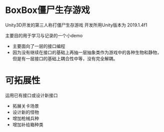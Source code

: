 ﻿# BoxBox僵尸生存游戏
Unity3D开发的第三人称打僵尸生存游戏
开发所用Unity版本为 2019.1.4f1 

主要目的用于学习与记录的一个小demo
* 主要面向了一层的接口编程
* 因为没有继续在接口的基础上再抽一层抽象类作为游戏中的各种生物和静物，但是有一层接口的基础上耦合性中等，没有完全解耦。
# 可拓展性
运用已有接口或设计新接口
* 拓展关卡场景
* 设计新的怪物
* 增加枪械兵种
* 增加补给箱种类
